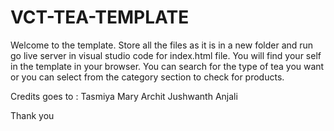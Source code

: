 # VCT-TEA-TEMPLATE
Welcome to the template.
Store all the files as it is in a new folder and run go live server in visual studio code for index.html file.
You will find your self in the template in your browser.
You can search for the type of tea you want or you can select from the category section to check for products.

Credits goes to :
Tasmiya
Mary
Archit
Jushwanth
Anjali

Thank you 
